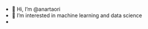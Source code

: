 - 👋 Hi, I’m @anartaori
- 👀 I’m interested in machine learning and data science
- <!---
anartaori/anartaori is a ✨ special ✨ repository because its `README.md` (this file) appears on your GitHub profile.
You can click the Preview link to take a look at your changes.
--->
